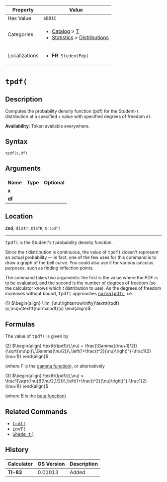| Property      | Value |
|---------------|-------|
| Hex Value     | `$BB1C`|
| Categories    | <ul><li>[Catalog](<../categories/Catalog.md>) > [T](<../categories/Catalog.md#T>)</li><li>[Statistics](<../categories/Statistics.md>) > [Distributions](<../categories/Statistics.md#Distributions>)</li></ul> |
| Localizations | <ul><li><b>FR</b>: `StudentFdp(`</li></ul> |

# `tpdf(`

## Description
Computes the probability density function (pdf) for the Student-`t` distribution at a specified `x` value with specified degrees of freedom `df`.


<b>Availability</b>: Token available everywhere.

## Syntax
`tpdf(x,df)`

## Arguments
<table>
<tr><th>Name</th><th>Type</th><th>Optional</th></tr>

<tr><td><b>x</b></td><td></td><td></td></tr>

<tr><td><b>df</b></td><td></td><td></td></tr>

</table>

## Location
<tt><kbd><b>2nd</b></kbd></tt>, <kbd>distr</kbd>, `DISTR`, `5:tpdf(`
<hr>

<tt>tpdf(</tt> is the Student's _t_ probability density function.

Since the _t_ distribution is continuous, the value of <tt>tpdf(</tt> doesn't represent an actual probability — in fact, one of the few uses for this command is to draw a graph of the bell curve. You could also use it for various calculus purposes, such as finding inflection points.

The command takes two arguments: the first is the value where the PDF is to be evaluated, and the second is the number of degrees of freedom (so the calculator knows which _t_ distribution to use). As the degrees of freedom increases without bound, <tt>tpdf(</tt> approaches <tt><a href="normalpdf(.md">normalpdf(</a></tt>; i.e.

(1) $`\begin{align} \lim_{\nu\rightarrow\infty}\texttt{tpdf}(x,\nu)=\texttt{normalpdf}(x) \end{align}`$ 

## Formulas

The value of <tt>tpdf(</tt> is given by

(2) $`\begin{align} \texttt{tpdf}(t,\nu) = \frac{\Gamma((\nu+1)/2)}{\sqrt{\nu\pi}\,\Gamma(\nu/2)}\,\left(1+\frac{t^2}{\nu}\right)^{-\frac1{2}(\nu+1)} \end{align}`$ 

(where Γ is the [gamma function](http://en.wikipedia.org/wiki/Gamma_function)), or alternatively

(3) $`\begin{align} \texttt{tpdf}(t,\nu) = \frac1{\sqrt{\nu}B(\nu/2,1/2)}\,\left(1+\frac{t^2}{\nu}\right)^{-\frac1{2}(\nu+1)} \end{align}`$ 

(where B is the [beta function](http://en.wikipedia.org/wiki/Beta_function))

## Related Commands

*   <tt><a href="tcdf(.md">tcdf(</a></tt>
*   <tt><a href="invT(.md">invT(</a></tt>
*   <tt><a href="Shade_t(.md">Shade_t(</a></tt>

## History
| Calculator | OS Version | Description |
|------------|------------|-------------|
| <b>TI-83</b> | 0.01013 | Added |


